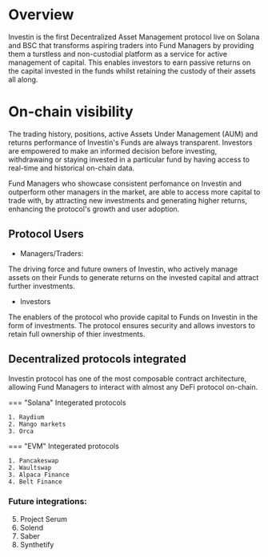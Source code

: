 # Overview

Investin is the first Decentralized Asset Management protocol live on Solana and BSC that transforms aspiring traders into Fund Managers by providing them a turstless and non-custodial platform as a service for active management of capital. This enables investors to earn passive returns on the capital invested in the funds whilst retaining the custody of their assets all along. 

# On-chain visibility

 The trading history, positions, active Assets Under Management (AUM) and returns performance of Investin's Funds are always transparent. Investors are empowered to make an informed decision before investing, withdrawaing or staying invested in a particular fund by having access to real-time and historical on-chain data. 

 Fund Managers who showcase consistent perfomance on Investin and outperform other managers in the market, are able to access more capital to trade with, by attracting new investments and generating higher returns, enhancing the protocol's growth and user adoption.

## Protocol Users

* Managers/Traders:

The driving force and future owners of Investin, who actively manage assets on their Funds to generate returns on the invested capital and attract further investments.

* Investors 

The enablers of the protocol who provide capital to Funds on Investin in the form of investments. The protocol ensures security and allows investors to retain full ownership of thier investments.


## Decentralized protocols integrated

Investin protocol has one of the most composable contract architecture, allowing Fund Managers to interact with almost any DeFi protocol on-chain.


=== "Solana"
    Integerated protocols

    1. Raydium                 
    2. Mango markets
    3. Orca
      

=== "EVM"
    Integerated protocols

    1. Pancakeswap
    2. Waultswap
    3. Alpaca Finance
    4. Belt Finance

### Future integrations: 

5. Project Serum
6. Solend
8. Saber
9. Synthetify 

